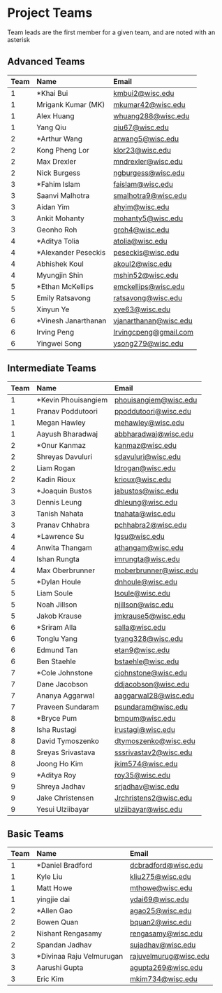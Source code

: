 # Project Teams
Team leads are the first member for a given team, and are noted with an asterisk
## Advanced Teams
| Team | Name | Email |
|:-----|:------|:-----|
|1|*Khai Bui|kmbui2@wisc.edu|
|1|Mrigank Kumar (MK)|mkumar42@wisc.edu|
|1|Alex Huang|whuang288@wisc.edu|
|1|Yang Qiu|qiu67@wisc.edu|
|2|*Arthur Wang|arwang5@wisc.edu|
|2|Kong Pheng Lor|klor23@wisc.edu|
|2|Max Drexler|mndrexler@wisc.edu|
|2|Nick Burgess|ngburgess@wisc.edu|
|3|*Fahim Islam|faislam@wisc.edu|
|3|Saanvi Malhotra|smalhotra9@wisc.edu|
|3|Aidan Yim|ahyim@wisc.edu|
|3|Ankit Mohanty|mohanty5@wisc.edu|
|3|Geonho Roh|groh4@wisc.edu|
|4|*Aditya Tolia|atolia@wisc.edu|
|4|*Alexander Peseckis|peseckis@wisc.edu|
|4|Abhishek Koul|akoul2@wisc.edu|
|4|Myungjin Shin|mshin52@wisc.edu|
|5|*Ethan McKellips|emckellips@wisc.edu|
|5|Emily Ratsavong|ratsavong@wisc.edu|
|5|Xinyun Ye|xye63@wisc.edu|
|6|*Vinesh Janarthanan|vjanarthanan@wisc.edu|
|6|Irving Peng|Irvingcpeng@gmail.com|
|6|Yingwei Song|ysong279@wisc.edu|

## Intermediate Teams
| Team | Name | Email |
|:-----|:------|:-----|
|1|*Kevin Phouisangiem|phouisangiem@wisc.edu|
|1|Pranav Poddutoori|ppoddutoori@wisc.edu|
|1|Megan Hawley|mehawley@wisc.edu|
|1|Aayush Bharadwaj|abbharadwaj@wisc.edu|
|2|*Onur Kanmaz|kanmaz@wisc.edu|
|2|Shreyas Davuluri|sdavuluri@wisc.edu|
|2|Liam Rogan|ldrogan@wisc.edu|
|2|Kadin Rioux|krioux@wisc.edu|
|3|*Joaquin Bustos|jabustos@wisc.edu|
|3|Dennis Leung|dhleung@wisc.edu|
|3|Tanish Nahata|tnahata@wisc.edu|
|3|Pranav Chhabra|pchhabra2@wisc.edu|
|4|*Lawrence Su|lgsu@wisc.edu |
|4|Anwita Thangam|athangam@wisc.edu|
|4|Ishan Rungta|imrungta@wisc.edu|
|4|Max Oberbrunner|moberbrunner@wisc.edu|
|5|*Dylan Houle|dnhoule@wisc.edu|
|5|Liam Soule|lsoule@wisc.edu|
|5|Noah Jillson|njillson@wisc.edu|
|5|Jakob Krause|jmkrause5@wisc.edu|
|6|*Sriram Alla|salla@wisc.edu|
|6|Tonglu Yang|tyang328@wisc.edu|
|6|Edmund Tan|etan9@wisc.edu|
|6|Ben Staehle|bstaehle@wisc.edu|
|7|*Cole Johnstone|cjohnstone@wisc.edu|
|7|Dane Jacobson|ddjacobson@wisc.edu|
|7|Ananya Aggarwal|aaggarwal28@wisc.edu|
|7|Praveen Sundaram|psundaram@wisc.edu|
|8|*Bryce Pum|bmpum@wisc.edu|
|8|Isha Rustagi|irustagi@wisc.edu|
|8|David Tymoszenko|dtymoszenko@wisc.edu|
|8|Sreyas Srivastava|sssrivastav2@wisc.edu|
|8|Joong Ho Kim|jkim574@wisc.edu|
|9|*Aditya Roy|roy35@wisc.edu|
|9|Shreya Jadhav|srjadhav@wisc.edu|
|9|Jake Christensen|Jrchristens2@wisc.edu|
|9|Yesui Ulziibayar|ulziibayar@wisc.edu|

## Basic Teams
| Team | Name | Email |
|:-----|:------|:-----|
|1|*Daniel Bradford|dcbradford@wisc.edu|
|1|Kyle Liu|kliu275@wisc.edu|
|1|Matt Howe|mthowe@wisc.edu|
|1|yingjie dai|ydai69@wisc.edu|
|2|*Allen Gao|agao25@wisc.edu|
|2|Bowen Quan|bquan2@wisc.edu|
|2|Nishant Rengasamy|rengasamy@wisc.edu|
|2|Spandan Jadhav|sujadhav@wisc.edu|
|3|*Divinaa Raju Velmurugan|rajuvelmurug@wisc.edu|
|3|Aarushi Gupta|agupta269@wisc.edu|
|3|Eric Kim|mkim734@wisc.edu|
